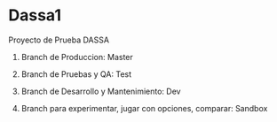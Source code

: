 # Dassa1
Proyecto de Prueba DASSA

1. Branch de Produccion: Master

2. Branch de Pruebas y QA: Test

3. Branch de Desarrollo y Mantenimiento: Dev

4. Branch para experimentar, jugar con opciones, comparar: Sandbox
